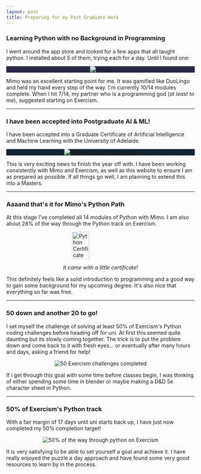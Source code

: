 ```yaml
---
layout: post
title: Preparing for my Post Graduate Work
---
```


### Learning Python with no Background in Programming
I went around the app store and looked for a few apps that all taught python. I installed about 5 of them, trying each for a day. Until I found one:

<a style="display: flex; justify-content: center; background-color: #262845;" href="https://mimo.org/" title="Mimo!">
    <img src="https://drackonack.github.io/assets/img/Mimo.png" alt="Mimo!">
</a>


Mimo was an excellent starting point for me. It was gamified like DuoLingo and held my hand every step of the way.
I'm currently 10/14 modules complete. When I hit 7/14, my partner who is a programming god (*at least to me*), suggested starting on Exercism.

---

### I have been accepted into Postgraduate AI & ML!
I have been accepted into a Graduate Certificate of Artificial Intelligence and Machine Learning with the University of Adelaide.

<a style="display: flex; justify-content: center; background-color: #112534;" href="https://www.adelaide.edu.au/" title="University of Adelaide">
    <img src="https://drackonack.github.io/assets/img/UofA logo small.png" alt="University of Adelaide logo">
</a>

This is very exciting news to finish the year off with. I have been working consistently with Mimo and Exercism, as well as this website to ensure I am as prepared as possible. If all things go well, I am planning to extend this into a Masters.

---

### Aaaand that's it for Mimo's Python Path
At this stage I've completed all 14 modules of Python with Mimo. I am also about 28% of the way through the Python track on Exercism.

<div>
    <a style="display: flex; justify-content: center;" title="Python Certificate">
        <img src="https://drackonack.github.io/assets/img/Python Certificate.png" alt="Python Certificate" width="30%" height="30%">
    </a>
    <p style="text-align: center;">
        <i>It came with a little certificate!</i>
    </p>
</div>

This definitely feels like a solid introduction to programming and a good way to gain some background for my upcoming degree. It's also nice that everything so far was free.

---

### 50 down and another 20 to go!
I set myself the challenge of solving at least 50% of Exercism's Python coding challenges before heading off for uni. At first this seemed quite daunting but its slowly coming together. The trick is to put the problem down and come back to it with fresh eyes... or eventually after many hours and days, asking a friend for help!

<a style="display: flex; justify-content: center;" title="50 Exercism challenges completed">
    <img src="https://drackonack.github.io/assets/img/Exercism 50.png" alt="50 Exercism challenges completed">
</a>

If i get through this goal with some time before classes begin, I was thinking of either spending some time in blender or maybe making a D&D 5e character sheet in Python. 

---

### 50% of Exercism's Python track
With a fair margin of 17 days until uni starts back up, I have just now completed my 50% completion target! 

<a style="display: flex; justify-content: center;" title="50% of the way through python on Exercism">
    <img src="https://drackonack.github.io/assets/img/50%25%20python%20on%20exercism.png" alt="50% of the way through python on Exercism">
</a>

It is very satisfying to be able to set yourself a goal and achieve it. I have really enjoyed the puzzle a day approach and have found some very good resources to learn by in the process. 